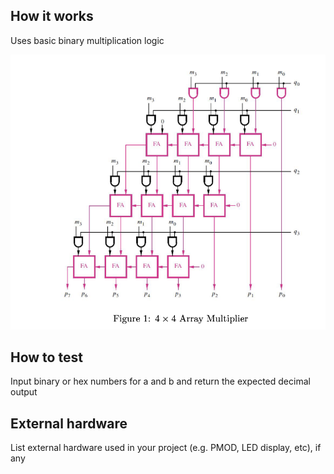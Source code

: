 <!---

This file is used to generate your project datasheet. Please fill in the information below and delete any unused
sections.

You can also include images in this folder and reference them in the markdown. Each image must be less than
512 kb in size, and the combined size of all images must be less than 1 MB.
-->

## How it works

Uses basic binary multiplication logic

![alt text](image.png)

## How to test

Input binary or hex numbers for a and b and return the expected decimal output

## External hardware

List external hardware used in your project (e.g. PMOD, LED display, etc), if any
